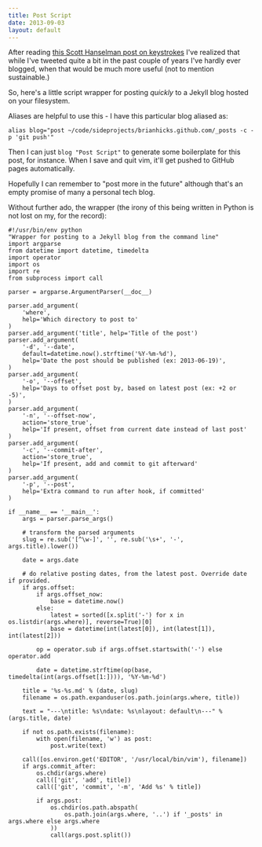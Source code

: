 ```yaml
---
title: Post Script
date: 2013-09-03
layout: default
---
```

After reading [this Scott Hanselman post on
keystrokes](http://www.hanselman.com/blog/DoTheyDeserveTheGiftOfYourKeystrokes.aspx)
I've realized that while I've tweeted quite a bit in the past couple of years
I've hardly ever blogged, when that would be much more useful (not to mention
sustainable.)

So, here's a little script wrapper for posting *quickly* to a Jekyll blog
hosted on your filesystem.

Aliases are helpful to use this - I have this particular blog aliased as:

    alias blog="post ~/code/sideprojects/brianhicks.github.com/_posts -c -p 'git push'"

Then I can just `blog "Post Script"` to generate some boilerplate for this
post, for instance. When I save and quit vim, it'll get pushed to GitHub pages
automatically.

Hopefully I can remember to "post more in the future" although that's an empty
promise of many a personal tech blog.

Without further ado, the wrapper (the irony of this being written in Python is
not lost on my, for the record):

    #!/usr/bin/env python
    "Wrapper for posting to a Jekyll blog from the command line"
    import argparse
    from datetime import datetime, timedelta
    import operator
    import os
    import re
    from subprocess import call

    parser = argparse.ArgumentParser(__doc__)

    parser.add_argument(
        'where',
        help='Which directory to post to'
    )
    parser.add_argument('title', help='Title of the post')
    parser.add_argument(
        '-d', '--date',
        default=datetime.now().strftime('%Y-%m-%d'),
        help='Date the post should be published (ex: 2013-06-19)',
    )
    parser.add_argument(
        '-o', '--offset',
        help='Days to offset post by, based on latest post (ex: +2 or -5)',
    )
    parser.add_argument(
        '-n', '--offset-now',
        action='store_true',
        help='If present, offset from current date instead of last post'
    )
    parser.add_argument(
        '-c', '--commit-after',
        action='store_true',
        help='If present, add and commit to git afterward'
    )
    parser.add_argument(
        '-p', '--post',
        help='Extra command to run after hook, if committed'
    )

    if __name__ == '__main__':
        args = parser.parse_args()

        # transform the parsed arguments
        slug = re.sub('[^\w-]', '', re.sub('\s+', '-', args.title).lower())

        date = args.date

        # do relative posting dates, from the latest post. Override date if provided.
        if args.offset:
            if args.offset_now:
                base = datetime.now()
            else:
                latest = sorted([x.split('-') for x in os.listdir(args.where)], reverse=True)[0]
                base = datetime(int(latest[0]), int(latest[1]), int(latest[2]))

            op = operator.sub if args.offset.startswith('-') else operator.add

            date = datetime.strftime(op(base, timedelta(int(args.offset[1:]))), '%Y-%m-%d')

        title = '%s-%s.md' % (date, slug)
        filename = os.path.expanduser(os.path.join(args.where, title))

        text = "---\ntitle: %s\ndate: %s\nlayout: default\n---" % (args.title, date)

        if not os.path.exists(filename):
            with open(filename, 'w') as post:
                post.write(text)

        call([os.environ.get('EDITOR', '/usr/local/bin/vim'), filename])
        if args.commit_after:
            os.chdir(args.where)
            call(['git', 'add', title])
            call(['git', 'commit', '-m', 'Add %s' % title])

            if args.post:
                os.chdir(os.path.abspath(
                    os.path.join(args.where, '..') if '_posts' in args.where else args.where
                ))
                call(args.post.split())
